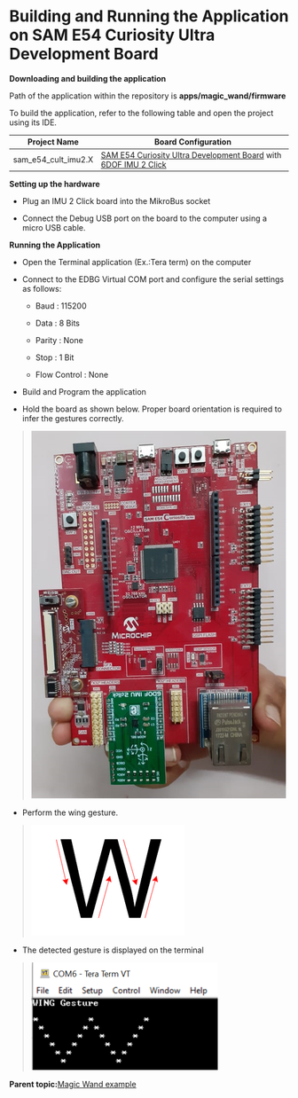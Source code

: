 # Building and Running the Application on SAM E54 Curiosity Ultra Development Board

**Downloading and building the application**

Path of the application within the repository is **apps/magic\_wand/firmware**

To build the application, refer to the following table and open the project using its IDE.

|Project Name|Board Configuration|
|------------|-------------------|
|sam\_e54\_cult\_imu2.X|[SAM E54 Curiosity Ultra Development Board](https://www.microchip.com/en-us/development-tool/DM320210) with [6DOF IMU 2 Click](https://www.mikroe.com/6dof-imu-2-click)|

**Setting up the hardware**

-   Plug an IMU 2 Click board into the MikroBus socket

-   Connect the Debug USB port on the board to the computer using a micro USB cable.


**Running the Application**

-   Open the Terminal application \(Ex.:Tera term\) on the computer

-   Connect to the EDBG Virtual COM port and configure the serial settings as follows:

    -   Baud : 115200

    -   Data : 8 Bits

    -   Parity : None

    -   Stop : 1 Bit

    -   Flow Control : None

-   Build and Program the application

-   Hold the board as shown below. Proper board orientation is required to infer the gestures correctly.


> ![magic_wand_sam_e54_cult_imu2_orientation](GUID-C1E339F1-1705-44F8-A512-EE8C8F2C2472-low.png)

-   Perform the wing gesture.


> ![magic_wand_wing_gesture](GUID-9F1008B3-A05A-468C-BCC4-36E53D77445A-low.png)

-   The detected gesture is displayed on the terminal


> ![magic_wand_terminal_output](GUID-63CCD0C1-4FE6-4BBB-9F22-530A5F30420F-low.png)

**Parent topic:**[Magic Wand example](GUID-1A54C1AF-D42B-4750-A5F2-C8E1CC52E767.md)

